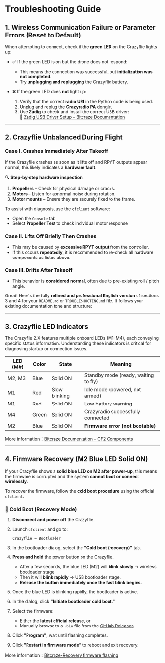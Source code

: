 # Troubleshooting Guide

## 1. Wireless Communication Failure or Parameter Errors (Reset to Default)

When attempting to connect, check if the **green LED** on the Crazyflie lights up:

- ✅ If the green LED is on but the drone does not respond:
  - This means the connection was successful, but **initialization was not completed**.
  - Try **unplugging and replugging** the Crazyflie battery.

- ❌ If the green LED does **not** light up:
  1. Verify that the correct **radio URI** in the Python code is being used.
  2. Unplug and replug the **Crazyradio PA** dongle.
  3. Use **Zadig** to check and install the correct USB driver:  
     🔗 [Zadig USB Driver Setup – Bitcraze Documentation](https://www.bitcraze.io/documentation/repository/crazyradio-firmware/master/building/usbwindows/)


---

## 2. Crazyflie Unbalanced During Flight

### Case I. Crashes Immediately After Takeoff

If the Crazyflie crashes as soon as it lifts off and RPYT outputs appear normal, this likely indicates a **hardware fault**.

🔍 **Step-by-step hardware inspection:**

1. **Propellers** – Check for physical damage or cracks.  
2. **Motors** – Listen for abnormal noise during rotation.  
3. **Motor mounts** – Ensure they are securely fixed to the frame.  

To assist with diagnosis, use the `cfclient` software:

- Open the `Console` tab  
- Select **Propeller Test** to check individual motor response  


### Case II. Lifts Off Briefly Then Crashes

- This may be caused by **excessive RPYT output** from the controller.
- If this occurs **repeatedly**, it is recommended to re-check all hardware components as listed above.

### Case III. Drifts After Takeoff

- This behavior is **considered normal**, often due to pre-existing roll / pitch angle.

Great! Here's the fully **refined and professional English version** of sections 3 and 4 for your `README.md` or `TROUBLESHOOTING.md` file. It follows your existing documentation tone and structure:

---

## 3. Crazyflie LED Indicators

The Crazyflie 2.X features multiple onboard LEDs (M1–M4), each conveying specific status information. Understanding these indicators is critical for diagnosing startup or connection issues.

| **LED (M#)** | **Color** | **State**     | **Meaning**                          |
| ------------ | --------- | ------------- | ------------------------------------ |
| M2, M3       | Blue      | Solid ON      | Standby mode (ready, waiting to fly) |
| M1           | Red       | Slow blinking | Idle mode (powered, not armed)       |
| M1           | Red       | Solid ON      | Low battery warning                  |
| M4           | Green     | Solid ON      | Crazyradio successfully connected    |
| M2           | Blue      | Solid ON      | **Firmware error (not bootable)**    |

More information：[Bitcraze Documentation – CF2 Components](https://www.bitcraze.io/documentation/system/platform/cf2-components/)

---

## 4. Firmware Recovery (M2 Blue LED Solid ON)

If your Crazyflie shows a **solid blue LED on M2 after power-up**, this means the firmware is corrupted and the system **cannot boot or connect wirelessly**.

To recover the firmware, follow the **cold boot procedure** using the official `cfclient`.

### 🔧 Cold Boot (Recovery Mode)

1. **Disconnect and power off** the Crazyflie.

2. Launch `cfclient` and go to:

   ```
   Crazyflie → Bootloader
   ```

3. In the bootloader dialog, select the **"Cold boot (recovery)"** tab.

4. **Press and hold** the power button on the Crazyflie.

   * After a few seconds, the blue LED (M2) will **blink slowly** → wireless bootloader stage.
   * Then it will **blink rapidly** → USB bootloader stage.
   *  **Release the button immediately once the fast blink begins.**

5. Once the blue LED is blinking rapidly, the bootloader is active.

6. In the dialog, click **"Initiate bootloader cold boot."**

7. Select the firmware:

   * Either the **latest official release**, or
   * Manually browse to a `.bin` file from the [GitHub Releases](https://github.com/bitcraze/crazyflie-firmware/releases)

8. Click **"Program"**, wait until flashing completes.

9. Click **"Restart in firmware mode"** to reboot and exit recovery.

More information：[Bitcraze-Recovery firmware flashing](https://www.bitcraze.io/documentation/repository/crazyflie-clients-python/master/userguides/recovery-mode/)

